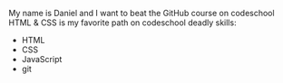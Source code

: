 My name is Daniel and I want to beat the GitHub course on codeschool
HTML & CSS is my favorite path on codeschool
deadly skills:
* HTML
* CSS
* JavaScript
* git

